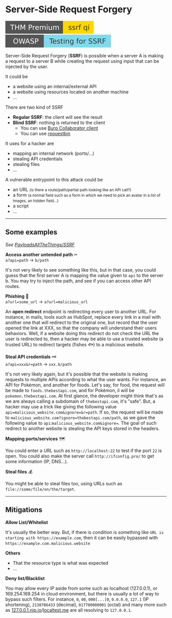 # Server-Side Request Forgery

[![ssrfqi](../../../_badges/thmp/ssrfqi.svg)](https://tryhackme.com/room/ssrfqi)
[![testingforssrf](../../../_badges/owasp/testingforssrf.svg)](https://owasp.org/www-project-web-security-testing-guide/latest/4-Web_Application_Security_Testing/07-Input_Validation_Testing/19-Testing_for_Server-Side_Request_Forgery)

<div class="row row-cols-md-2"><div>

Server-Side Request Forgery (**SSRF**) is possible when a server A is making a request to a server B while creating the request using input that can be injected by the user.

It could be 

* a website using an internal/external API
* a website using resources located on another machine
* ...

There are two kind of SSRF

* **Regular SSRF**: the client will see the result
* **Blind SSRF**: nothing is returned to the client
  * You can use [Burp Collaborator client](https://portswigger.net/burp/documentation/desktop/tools/collaborator-client)
  * You can use [requestbin](https://requestbin.com/)
</div><div>

It uses for a hacker are

* mapping an internal network (ports/...)
* stealing API credentials
* stealing files
* ...

A vulnerable entrypoint to this attack could be

* an URL <small>(is there a route/path/partial path looking like an API call?)</small>
* a form <small>(a normal field such as a form in which we need to pick an avatar in a list of images, an hidden field...)</small>
* a script
* ...
</div></div>

<hr class="sl">

## Some examples

*See [PayloadsAllTheThings/SSRF](https://github.com/swisskyrepo/PayloadsAllTheThings/tree/master/Server%20Side%20Request%20Forgery)*

<div class="row row-cols-md-2"><div>

**Access another untended path** ✂<br> `a?api=path` $\to$ `b/path`

It's not very likely to see something like this, but in that case, you could guess that the first server A is mapping the value given to `api` to the server b. You may try to inject the path, and see if you can access other API routes.

**Phishing** 🎣<br> `a?url=some_url` $\to$ `a?url=malicious_url`

An **open redirect** endpoint is redirecting every user to another URL. For instance, in mails, tools such as HubSpot, replace every link in a mail with another one that will redirect to the original one, but record that the user opened the link at XXX, so that the company will understand their users behaviors. Well, if a website doing this redirect do not check the URL the user is redirected to, then a hacker may be able to use a trusted website (a trusted URL) to redirect targets (fishes 🐟) to a malicious website.

</div><div>

**Steal API credentials** 🗝️<br> `a?api=xxx&r=path` $\to$ `xxx.b/path`

It's not very likely again, but it's possible that the website is making requests to multiple APIs according to what the user wants. For instance, an API for Pokémon, and another for foods. Let's say, for food, the request will be made to `foods.thebestapi.com`, and for Pokémon, il will be `pokemon.thebestapi.com`. At first glance, the developer might think that's as we are always calling a subdomain of `thebestapi.com`, it's "safe". But, a hacker may use a trick like giving the following value `api=malicious_website.com&ignore=&r=path`. If so, the request will be made to `malicious_website.com?ignore=thebestapi.com/path`, as we gave the following value to `api`:`malicious_website.com&ignore=`. The goal of such redirect to another website is stealing the API keys stored in the headers.

**Mapping ports/services** 🗺️

You could enter a URL such as `http://localhost:22` to test if the port `22` is open. You could also make the server call `http://ifconfig.pro/` to get some information (IP, DNS...).

**Steal files** 💰

You might be able to steal files too, using URLs such as `file://some/file/on/the/target`.
</div></div>

<hr class="sr">

## Mitigations

<div class="row row-cols-md-2"><div>

**Allow List/Whitelist**

It's usually the better way. But, if there is condition is something like `URL is starting with https://example.com`, then it can be easily bypassed with `https://example.com.malicious.website`

**Others**

* That the resource type is what was expected
* ...

</div><div>

**Deny list/Blacklist**

You may allow every IP aside from some such as localhost (127.0.0.1), or 169.254.169.254 in cloud environment, but there is usually a lot of way to bypass such filters. For instance, `0`, `00`, `000[...]0`, `0.0.0.0`, `127.1` (IP shortening), `2130706433` (decimal), `017700000001` (octal) and many more such as [127.0.0.1.nip.io](http://127.0.0.1.nip.io)/[localtest.me](http://localtest.me) are all resolving to `127.0.0.1`.
</div></div>